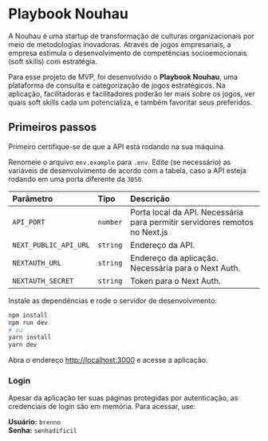 # Playbook Nouhau

A Nouhau é uma startup de transformação de culturas organizacionais por meio de metodologias inovadoras. Através de jogos empresariais, a empresa estimula o desenvolvimento de competências socioemocionais (soft skills) com estratégia.

Para esse projeto de MVP, foi desenvolvido o **Playbook Nouhau**, uma plataforma de consulta e categorização de jogos estratégicos. Na aplicação, facilitadoras e facilitadores poderão ler mais sobre os jogos, ver quais soft skills cada um potencializa, e também favoritar seus preferidos.

## Primeiros passos

Primeiro certifique-se de que a API está rodando na sua máquina.

Renomeie o arquivo ```env.example``` para ```.env```. Edite (se necessário) as variáveis de desenvolvimento de acordo com a tabela, caso a API esteja rodando em uma porta diferente da ```3050```.

| Parâmetro             | Tipo     | Descrição                                                                  |
| :-------------------- | :------- | :------------------------------------------------------------------------- |
| `API_PORT`            | `number` | Porta local da API. Necessária para permitir servidores remotos no Next.js |
| `NEXT_PUBLIC_API_URL` | `string` | Endereço da API.                                                           |
| `NEXTAUTH_URL`        | `string` | Endereço da aplicação. Necessária para o Next Auth.                        |
| `NEXTAUTH_SECRET`     | `string` | Token para o Next Auth.                                                    |

Instale as dependências e rode o servidor de desenvolvimento:

```bash
npm install
npm run dev
# ou
yarn install
yarn dev
```

Abra o endereço [http://localhost:3000](http://localhost:3000) e acesse a aplicação.

### Login

Apesar da aplicação ter suas páginas protegidas por autenticação, as credenciais de login são em memória. Para acessar, use:

**Usuário:** ```brenno```  
**Senha:** ```senhadificil```

